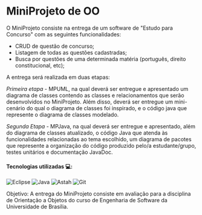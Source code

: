 # MiniProjeto de OO

O MiniProjeto consiste na entrega de um software de "Estudo para Concurso" com as seguintes funcionalidades: 
* CRUD de questão de concurso;
* Listagem de todas as questões cadastradas;
* Busca por questões de uma determinada matéria (português, direito constitucional, etc);

A entrega será realizada em duas etapas:

*Primeira etapa* -  MPUML, na qual deverá ser entregue e apresentado um diagrama de classes contendo as classes e relacionamentos que serão desenvolvidos no MiniProjeto. Além disso, deverá ser entregue
um mini-cenário do qual o diagrama de classes foi inspirado, e o código java que represente o diagrama de classes modelado.

*Segunda Etapa* - MPJava, na qual deverá ser entregue e apresentado, além do diagrama de classes atualizado, o código Java que atenda às funcionalidades relacionadas ao tema escolhido, um diagrama de pacotes que represente a organização do código produzido pelo/a estudante/grupo, testes unitários e documentação JavaDoc.

#### Tecnologias utilizadas 💻:

![Eclipse](https://img.shields.io/badge/Eclipse-2C2255?style=for-the-badge&logo=eclipse&logoColor=white)
![Java](https://img.shields.io/badge/Java-ED8B00?style=for-the-badge&logo=openjdk&logoColor=white)
![Astah](https://img.shields.io/badge/Astah-UML-blue?style=for-the-badge&logo=appveyor)
![Git](https://img.shields.io/badge/git-%23F05033.svg?style=for-the-badge&logo=git&logoColor=white)

Objetivo:
A entrega do MiniProjeto consiste em avaliação para a disciplina de Orientação a Objetos do curso de Engenharia de Software da Universidade de Brasília.